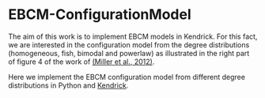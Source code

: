 # EBCM-ConfigurationModel


The aim of this work is to implement EBCM models in Kendrick.  For this fact, we are interested in the configuration model from the degree distributions (homogeneous, fish, bimodal and powerlaw) as illustrated in the right part of figure 4 of the work of [(Miller et al., 2012)](https://royalsocietypublishing.org/doi/10.1098/rsif.2011.0403#d3e737).

Here we implement the EBCM configuration model from different degree distributions in Python and [Kendrick](https://github.com/KendrickOrg/kendrick).
